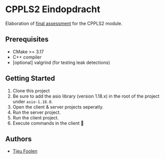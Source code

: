 # CPPLS2 Eindopdracht

Elaboration of [final assessment](eindopdracht.pdf) for the CPPLS2 module.

## Prerequisites

- CMake >= 3.17
- C++ compiler
- [optional] valgrind (for testing leak detections) 

## Getting Started

1. Clone this project
2. Be sure to add the asio library (version 1.18.x) in the root of the project under `asio-1.18.0`.
3. Open the client & server projects seperatly.
4. Run the server project.
5. Run the client project.
5. Execute commands in the client :tada:


## Authors

- [Tjeu Foolen](https://github.com/tjeufoolen)
